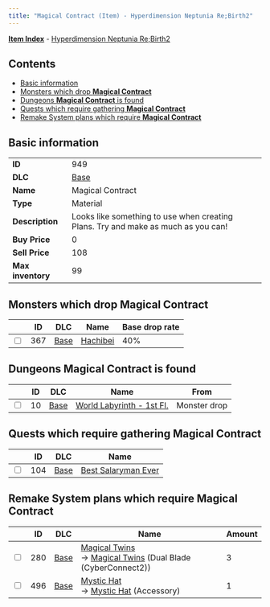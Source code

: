 ```yaml
---
title: "Magical Contract (Item) - Hyperdimension Neptunia Re;Birth2"
---
```


[**Item Index**](/neptunia/rb2/item/index.html) - [Hyperdimension Neptunia Re;Birth2](/neptunia/rb2)

## Contents

- [Basic information](#basic-information)
- [Monsters which drop **Magical Contract**](#monsters-which-drop-magical-contract)
- [Dungeons **Magical Contract** is found](#dungeons-magical-contract-is-found)
- [Quests which require gathering **Magical Contract**](#quests-which-require-gathering-magical-contract)
- [Remake System plans which require **Magical Contract**](#remake-system-plans-which-require-magical-contract)

## Basic information

|   |   |
| -- | -- |
| **ID** | 949 |
| **DLC** | [Base](/neptunia/rb2/dlc/0-base.html) |
| **Name** | Magical Contract |
| **Type** | Material |
| **Description** | Looks like something to use when creating Plans. Try and make as much as you can! |
| **Buy Price** | 0 |
| **Sell Price** | 108 |
| **Max inventory** | 99 |

## Monsters which drop **Magical Contract**

|    | ID | DLC | Name | Base drop rate |
| -- | -- | --- | ---- | -------------- |
| <input type="checkbox" id="rb2-monster-0-367" class="trackbox" /> | 367 | [Base](/neptunia/rb2/dlc/0-base.html) | [Hachibei](/neptunia/rb2/monster/0-367-hachibei.html) | 40% |

## Dungeons **Magical Contract** is found

|    | ID | DLC | Name | From |
| -- | -- | --- | ---- | ---- |
| <input type="checkbox" id="rb2-dungeon-0-10" class="trackbox" /> | 10 | [Base](/neptunia/rb2/dlc/0-base.html) | [World Labyrinth - 1st Fl.](/neptunia/rb2/dungeon/0-10-world-labyrinth-1st-fl.html) | Monster drop |

## Quests which require gathering **Magical Contract**

|    | ID | DLC | Name |
| -- | -- | --- | ---- |
| <input type="checkbox" id="rb2-quest-0-104" class="trackbox" /> | 104 | [Base](/neptunia/rb2/dlc/0-base.html) | [Best Salaryman Ever](/neptunia/rb2/quest/0-104-best-salaryman-ever.html) |

## Remake System plans which require **Magical Contract**

|    | ID | DLC | Name | Amount |
| -- | -- | --- | ---- | ------ |
| <input type="checkbox" id="rb2-remake-0-280" class="trackbox" /> | 280 | [Base](/neptunia/rb2/dlc/0-base.html) | [Magical Twins](/neptunia/rb2/remake/0-280-magical-twins.html)<br />→ [Magical Twins](/neptunia/rb2/item/0-1331-magical-twins.html) (Dual Blade (CyberConnect2)) | 3 |
| <input type="checkbox" id="rb2-remake-0-496" class="trackbox" /> | 496 | [Base](/neptunia/rb2/dlc/0-base.html) | [Mystic Hat](/neptunia/rb2/remake/0-496-mystic-hat.html)<br />→ [Mystic Hat](/neptunia/rb2/item/0-2443-mystic-hat.html) (Accessory) | 1 |